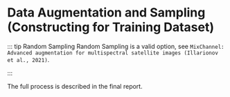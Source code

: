 # Data Augmentation and Sampling (Constructing for Training Dataset)

::: tip Random Sampling
Random Sampling is a valid option,
see `MixChannel: Advanced augmentation for multispectral satellite images (Illarionov et al., 2021)`.

:::

The full process is described in the final report.